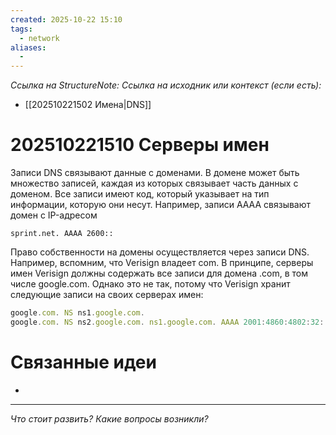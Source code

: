 ```yaml
---
created: 2025-10-22 15:10
tags:
  - network
aliases:
  -
---
```

*Ссылка на StructureNote:*
*Ссылка на исходник или контекст (если есть):*
- [[202510221502 Имена|DNS]]

# 202510221510 Серверы имен

Записи DNS связывают данные с доменами. В домене может быть множество записей, каждая из которых связывает часть данных с доменом. Все записи имеют код, который указывает на тип информации, которую они несут. Например, записи AAAA связывают домен с IP-адресом

```
sprint.net. AAAA 2600::
```

Право собственности на домены осуществляется через записи DNS. Например, вспомним, что Verisign владеет com. В принципе, серверы имен Verisign должны содержать все записи для домена .com, в том числе google.com. Однако это не так, потому что Verisign хранит следующие записи на своих серверах имен:
```ts
google.com. NS ns1.google.com. 
google.com. NS ns2.google.com. ns1.google.com. AAAA 2001:4860:4802:32::a ns2.google.com. AAAA 2001:4860:4802:34::a
```

# Связанные идеи

- 

---

*Что стоит развить? Какие вопросы возникли?*
